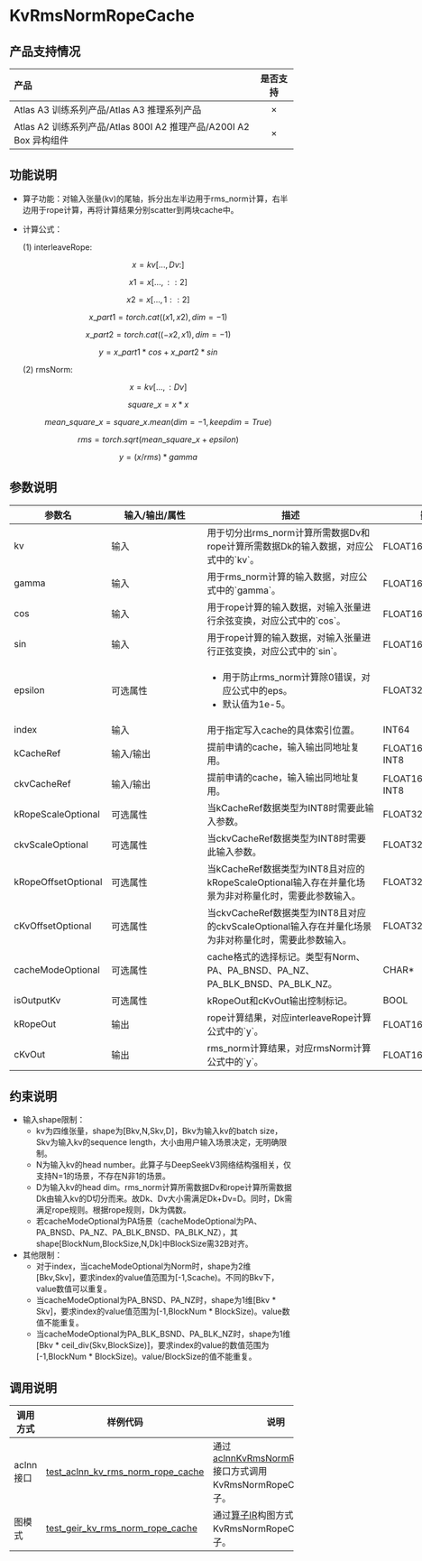 # KvRmsNormRopeCache

## 产品支持情况

|产品             |  是否支持  |
|:-------------------------|:----------:|
|  <term>Atlas A3 训练系列产品/Atlas A3 推理系列产品</term>   |     ×    |
|  <term>Atlas A2 训练系列产品/Atlas 800I A2 推理产品/A200I A2 Box 异构组件</term>     |     ×    |

## 功能说明

- 算子功能：对输入张量(kv)的尾轴，拆分出左半边用于rms_norm计算，右半边用于rope计算，再将计算结果分别scatter到两块cache中。
- 计算公式：

  (1) interleaveRope:

  $$
  x=kv[...,Dv:]
  $$

  $$
  x1=x[...,::2]
  $$

  $$
  x2=x[...,1::2]
  $$

  $$
  x\_part1=torch.cat((x1,x2),dim=-1)
  $$

  $$
  x\_part2=torch.cat((-x2,x1),dim=-1)
  $$

  $$
  y=x\_part1*cos+x\_part2*sin
  $$

  (2) rmsNorm:

  $$
  x=kv[...,:Dv]
  $$

  $$
  square\_x=x*x
  $$

  $$
  mean\_square\_x=square\_x.mean(dim=-1,keepdim=True)
  $$

  $$
  rms=torch.sqrt(mean\_square\_x+epsilon)
  $$

  $$
  y=(x/rms)*gamma
  $$
## 参数说明

<table style="undefined;table-layout: fixed; width: 1576px"><colgroup>
  <col style="width: 170px">
  <col style="width: 170px">
  <col style="width: 312px">
  <col style="width: 213px">
  <col style="width: 100px">
  </colgroup>
  <thead>
    <tr>
      <th>参数名</th>
      <th>输入/输出/属性</th>
      <th>描述</th>
      <th>数据类型</th>
      <th>数据格式</th>
    </tr></thead>
  <tbody>
    <tr>
      <td>kv</td>
      <td>输入</td>
      <td>用于切分出rms_norm计算所需数据Dv和rope计算所需数据Dk的输入数据，对应公式中的`kv`。</td>
      <td>FLOAT16、BFLOAT16</td>
      <td>ND</td>
    </tr>
    <tr>
      <td>gamma</td>
      <td>输入</td>
      <td>用于rms_norm计算的输入数据，对应公式中的`gamma`。</td>
      <td>FLOAT16、BFLOAT16</td>
      <td>ND</td>
    </tr>
    <tr>
      <td>cos</td>
      <td>输入</td>
      <td>用于rope计算的输入数据，对输入张量进行余弦变换，对应公式中的`cos`。</td>
      <td>FLOAT16、BFLOAT16</td>
      <td>ND</td>
    </tr>
    <tr>
      <td>sin</td>
      <td>输入</td>
      <td>用于rope计算的输入数据，对输入张量进行正弦变换，对应公式中的`sin`。</td>
      <td>FLOAT16、BFLOAT16</td>
      <td>ND</td>
    </tr>
    <tr>
      <td>epsilon</td>
      <td>可选属性</td>
      <td><ul><li>用于防止rms_norm计算除0错误，对应公式中的eps。</li><li>默认值为1e-5。</li></ul></td>
      <td>FLOAT32</td>
      <td>-</td>
    </tr>
    <tr>
      <td>index</td>
      <td>输入</td>
      <td>用于指定写入cache的具体索引位置。</td>
      <td>INT64</td>
      <td>ND</td>
    </tr>
    <tr>
      <td>kCacheRef</td>
      <td>输入/输出</td>
      <td>提前申请的cache，输入输出同地址复用。</td>
      <td>FLOAT16、BFLOAT16、INT8</td>
      <td>ND</td>
    </tr>
    <tr>
      <td>ckvCacheRef</td>
      <td>输入/输出</td>
      <td>提前申请的cache，输入输出同地址复用。</td>
      <td>FLOAT16、BFLOAT16、INT8</td>
      <td>ND</td>
    </tr>
    <tr>
      <td>kRopeScaleOptional</td>
      <td>可选属性</td>
      <td>当kCacheRef数据类型为INT8时需要此输入参数。</td>
      <td>FLOAT32</td>
      <td>ND</td>
    </tr>
    <tr>
      <td>ckvScaleOptional</td>
      <td>可选属性</td>
      <td>当ckvCacheRef数据类型为INT8时需要此输入参数。</td>
      <td>FLOAT32</td>
      <td>ND</td>
    </tr>
    <tr>
      <td>kRopeOffsetOptional</td>
      <td>可选属性</td>
      <td>当kCacheRef数据类型为INT8且对应的kRopeScaleOptional输入存在并量化场景为非对称量化时，需要此参数输入。</td>
      <td>FLOAT32</td>
      <td>ND</td>
    </tr>
    <tr>
      <td>cKvOffsetOptional</td>
      <td>可选属性</td>
      <td>当ckvCacheRef数据类型为INT8且对应的ckvScaleOptional输入存在并量化场景为非对称量化时，需要此参数输入。</td>
      <td>FLOAT32</td>
      <td>ND</td>
    </tr>
    <tr>
      <td>cacheModeOptional</td>
      <td>可选属性</td>
      <td>cache格式的选择标记。类型有Norm、PA、PA_BNSD、PA_NZ、PA_BLK_BNSD、PA_BLK_NZ。</td>
      <td>CHAR*</td>
      <td>-</td>
    </tr>
    <tr>
      <td>isOutputKv</td>
      <td>可选属性</td>
      <td>kRopeOut和cKvOut输出控制标记。</td>
      <td>BOOL</td>
      <td>-</td>
    </tr>
    <tr>
      <td>kRopeOut</td>
      <td>输出</td>
      <td>rope计算结果，对应interleaveRope计算公式中的`y`。</td>
      <td>FLOAT16、BFLOAT16</td>
      <td>ND</td>
    </tr>
    <tr>
      <td>cKvOut</td>
      <td>输出</td>
      <td>rms_norm计算结果，对应rmsNorm计算公式中的`y`。</td>
      <td>FLOAT16、BFLOAT16</td>
      <td>ND</td>
    </tr>
    
  </tbody></table>

## 约束说明

  * 输入shape限制：
      * kv为四维张量，shape为[Bkv,N,Skv,D]，Bkv为输入kv的batch size，Skv为输入kv的sequence length，大小由用户输入场景决定，无明确限制。 
      * N为输入kv的head number。此算子与DeepSeekV3网络结构强相关，仅支持N=1的场景，不存在N非1的场景。
      * D为输入kv的head dim。rms_norm计算所需数据Dv和rope计算所需数据Dk由输入kv的D切分而来。故Dk、Dv大小需满足Dk+Dv=D。同时，Dk需满足rope规则。根据rope规则，Dk为偶数。
      * 若cacheModeOptional为PA场景（cacheModeOptional为PA、PA_BNSD、PA_NZ、PA_BLK_BNSD、PA_BLK_NZ），其shape[BlockNum,BlockSize,N,Dk]中BlockSize需32B对齐。
  * 其他限制：
      * 对于index，当cacheModeOptional为Norm时，shape为2维[Bkv,Skv]，要求index的value值范围为[-1,Scache)。不同的Bkv下，value数值可以重复。
      * 当cacheModeOptional为PA_BNSD、PA_NZ时，shape为1维[Bkv * Skv]，要求index的value值范围为[-1,BlockNum * BlockSize)。value数值不能重复。
      * 当cacheModeOptional为PA_BLK_BSND、PA_BLK_NZ时，shape为1维[Bkv * ceil_div(Skv,BlockSize)]，要求index的value的数值范围为[-1,BlockNum * BlockSize)。value/BlockSize的值不能重复。

## 调用说明

| 调用方式   | 样例代码           | 说明                                         |
| ---------------- | --------------------------- | --------------------------------------------------- |
| aclnn接口  | [test_aclnn_kv_rms_norm_rope_cache](examples/test_aclnn_kv_rms_norm_rope_cache.cpp) | 通过[aclnnKvRmsNormRopeCache](docs/aclnnKvRmsNormRopeCache.md)接口方式调用KvRmsNormRopeCache算子。 |
| 图模式 | [test_geir_kv_rms_norm_rope_cache](examples/test_geir_kv_rms_norm_rope_cache.cpp)  | 通过[算子IR](op_graph/kv_rms_norm_rope_cache_proto.h)构图方式调用KvRmsNormRopeCache算子。         |